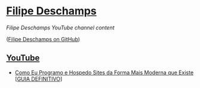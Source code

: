 # [Filipe Deschamps](https://filipedeschamps.com.br/)

_Filipe Deschamps YouTube channel content_  

([Filipe Deschamps on GitHub](https://github.com/filipedeschamps))

## [YouTube](https://www.youtube.com/FilipeDeschamps)

- [Como Eu Programo e Hospedo Sites da Forma Mais Moderna que Existe [GUIA DEFINITIVO]](./20200911)
